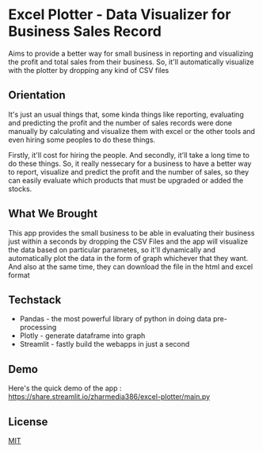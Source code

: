 
# Excel Plotter - Data Visualizer for Business Sales Record

Aims to provide a better way for small business in reporting and visualizing the profit and total sales from their business. So, it'll automatically visualize with the plotter by dropping any kind of CSV files


## Orientation

It's just an usual things that, some kinda things like reporting, evaluating and predicting the profit and the number of sales records were done manually by calculating and visualize them with excel or the other tools and even hiring some peoples to do these things.

Firstly, it'll cost for hiring the people. And secondly, it'll take a long time to do these things. So, it really nessecary for a business to have a better way to report, visualize and predict the profit and the number of sales, so they can easily evaluate which products that must be upgraded or added the stocks.


## What We Brought

This app provides the small business to be able in evaluating their business just within a seconds by dropping the CSV Files and the app will visualize the data based on particular parametes, so it'll dynamically and automatically plot the data in the form of graph whichever that they want. And also at the same time, they can download the file in the html and excel format

## Techstack

- Pandas - the most powerful library of python in doing data pre-processing
- Plotly - generate dataframe into graph 
- Streamlit - fastly build the webapps in just a second


## Demo

Here's the quick demo of the app :
https://share.streamlit.io/zharmedia386/excel-plotter/main.py


## License

[MIT](https://choosealicense.com/licenses/mit/)

